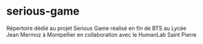 # serious-game
Répertoire dédié au projet Serious Game réalisé en fin de BTS au Lycée Jean Mermoz à Montpellier en collaboration avec le HumanLab Saint Pierre
